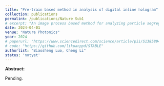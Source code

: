 ```yaml
---
title: "Pre-train based method in analysis of digital inline hologram"
collection: publications
permalink: /publications/Nature Sub1
# excerpt: "An image process based method for analyzing particle segregation in fluidized bed"
date: 2024-04-01
venue: "Nature Photonics"
year: 2024
# paperurl: "https://www.sciencedirect.com/science/article/pii/S1385894724013469"
# code: "https://github.com/likuanppd/STABLE"
authorlist: "Biaosheng Luo, Cheng Li"
status: 'notyet'
---
```

**Abstract:**

Pending. 
